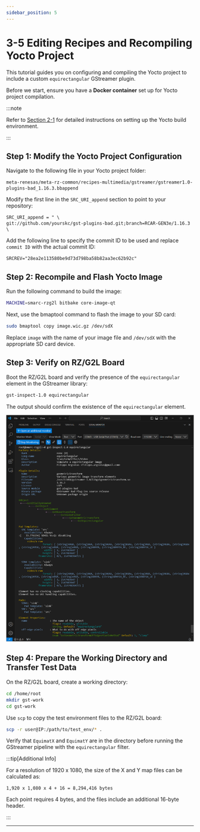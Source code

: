 ```yaml
---
sidebar_position: 5
---
```


# 3-5 Editing Recipes and Recompiling Yocto Project

This tutorial guides you on configuring and compiling the Yocto project to include a custom `equirectangular` GStreamer plugin.

Before we start, ensure you have a **Docker container** set up for Yocto project compilation.

:::note

Refer to [Section 2-1](../week-2/2-1.md) for detailed instructions on setting up the Yocto build environment.

:::

## Step 1: Modify the Yocto Project Configuration

Navigate to the following file in your Yocto project folder:

```
meta-renesas/meta-rz-common/recipes-multimedia/gstreamer/gstreamer1.0-plugins-bad_1.16.3.bbappend
```

Modify the first line in the `SRC_URI_append` section to point to your repository:

```
SRC_URI_append = " \
git://github.com/yourskc/gst-plugins-bad.git;branch=RCAR-GEN3e/1.16.3 \
```

Add the following line to specify the commit ID to be used and replace `commit ID` with the actual commit ID:

```
SRCREV="28ea2e113580be9d73d798ba58b82aa3ec62b92c"
```

## Step 2: Recompile and Flash Yocto Image

Run the following command to build the image:

```bash
MACHINE=smarc-rzg2l bitbake core-image-qt
```

Next, use the bmaptool command to flash the image to your SD card:

```bash
sudo bmaptool copy image.wic.gz /dev/sdX
```

Replace `image` with the name of your image file and `/dev/sdX` with the appropriate SD card device.

## Step 3: Verify on RZ/G2L Board

Boot the RZ/G2L board and verify the presence of the `equirectangular` element in the GStreamer library:

```bash
gst-inspect-1.0 equirectangular
```

The output should confirm the existence of the `equirectangular` element.

![output](./img/3-5-0.png)

## Step 4: Prepare the Working Directory and Transfer Test Data

On the RZ/G2L board, create a working directory:

```bash
cd /home/root
mkdir gst-work
cd gst-work
```

Use `scp` to copy the test environment files to the RZ/G2L board:

```bash
scp -r user@IP:/path/to/test_env/* .
```

Verify that `EquimatX` and `EquimatY` are in the directory before running the GStreamer pipeline with the `equirectangular` filter.

:::tip[Additional Info]

For a resolution of 1920 x 1080, the size of the X and Y map files can be calculated as:

```
1,920 x 1,080 x 4 + 16 = 8,294,416 bytes
```

Each point requires 4 bytes, and the files include an additional 16-byte header.

:::

---